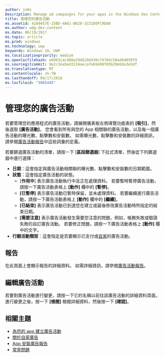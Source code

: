 ```yaml
---
author: jnHs
Description: Manage ad campaigns for your apps in the Windows Dev Center dashboard.
title: 管理您的廣告活動
ms.assetid: 42A9457E-15BD-4A61-B828-1C51D0FC9DA0
ms.author: wdg-dev-content
ms.date: 06/19/2017
ms.topic: article
ms.prod: windows
ms.technology: uwp
keywords: Windows 10, UWP
ms.localizationpriority: medium
ms.openlocfilehash: e0d63cac488e294629d430c7470dc58ad64059f9
ms.sourcegitcommit: 9e2c34a5ed3134aeca7eb9490f05b20eb9a3e5df
ms.translationtype: MT
ms.contentlocale: zh-TW
ms.lasthandoff: 09/17/2018
ms.locfileid: "3985445"
---
```

# <a name="manage-your-ad-campaign"></a>管理您的廣告活動


若要管理您的應用程式的廣告活動，請展開儀表板左側導覽功能表的 **\[吸引\]**，然後選取 **\[廣告活動\]**。 您會看到所有與您的 App 相關聯的廣告活動，以及每一個廣告活動的曝光數、點擊數和安裝數。 如需曝光數、點擊數和安裝數的詳細資訊，請參閱[廣告活動報告](promote-your-app-report.md)中這些詞彙的定義。

若要篩選廣告活動的清單，請按一下 [**區段篩選器**] 下拉式清單，然後從下列篩選器中進行選擇：

-   **日期**：這會指定與廣告活動相關聯的曝光數、點擊數和安裝數的日期範圍。
-   **狀態**：這會指定廣告活動的狀態。
    -   [**作用中**] 表示廣告活動執行中且正在處理資料。 若要暫時暫停廣告活動，請按一下廣告活動表格上 **\[動作\]** 欄中的 **\[暫停\]**。
    -   **\[已暫停\]** 表示廣告活動已暫時保留，並未處理資料。 若要繼續進行廣告活動，請按一下廣告活動表格上 **\[動作\]** 欄中的 **\[繼續\]**。
    -   **\[已結束\]** 表示廣告活動已到達您在建立或最後修改廣告活動時所指定的結束日期。
    -   **\[需要注意\]** 表示廣告活動發生需要您注意的問題，例如，帳務失敗或驗證失敗的自訂廣告活動。 若要修正問題，請按一下廣告活動表格上 **\[動作\]** 欄中的文字。
-   **行銷活動類型**：這會指定是否要顯示已支付或[自家](about-house-ads.md)的廣告活動。

## <a name="reporting"></a>報告


在此頁面上會顯示報告的詳細資料。 如需詳細資訊，請參閱[廣告活動報告](promote-your-app-report.md)。


## <a name="edit-an-ad-campaign"></a>編輯廣告活動

若要對廣告活動進行變更，請按一下它的名稱以前往該廣告活動的詳細資料頁面。 進行變更之後，按一下 **\[檢閱\]** 檢閱詳細資料，然後按一下 **\[確認\]**。


## <a name="related-topics"></a>相關主題


* [為您的 app 建立廣告活動](create-an-ad-campaign-for-your-app.md)
* [關於自家廣告](about-house-ads.md)
* [App 安裝廣告報告](app-install-ads-reports.md)
* [常見問題](common-questions.md)
 

 




